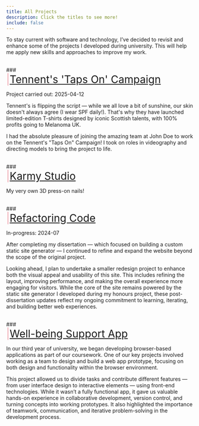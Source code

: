 ```yaml
---
title: All Projects
description: Click the titles to see more!
include: false
---
```



To stay current with software and technology, I’ve decided to revisit and enhance some of the projects 
I developed during university. 
This will help me apply new skills and approaches to improve my work.


<br>
###<div class="nav"><span style="font-size: 2em; color:#f1a4ae;">|</span><a style="font-size: 2em;" href="tennents.html">Tennent's 'Taps On' Campaign</a></div>

Project carried out: 2025-04-12

Tennent's is flipping the script — while we all love a bit of sunshine, our skin doesn't always agree (I wear SPF daily!). 
That's why they have launched limited-edition T-shirts designed by iconic Scottish talents, 
with 100% profits going to Melanoma UK.

I had the absolute pleasure of joining the amazing team at John Doe to work on the Tennent's "Taps On" Campaign! 
I took on roles in videography and directing models to bring the project to life.


<br>
###<div class="nav"><span style="font-size: 2em; color:#f1a4ae;">|</span><a style="font-size: 2em;" href="karmy.html">Karmy Studio</a></div>

My very own 3D press-on nails!


<br>
###<div class="nav"><span style="font-size: 2em; color:#f1a4ae;">|</span><a style="font-size: 2em;" href="refactor.html">Refactoring Code</a></div>

In-progress: 2024-07

After completing my dissertation — which focused on building a custom static site generator —
I continued to refine and expand the website beyond the scope of the original project. 


Looking ahead, I plan to undertake a smaller redesign project to enhance both the visual appeal 
and usability of this site. This includes refining the layout, improving performance, 
and making the overall experience more engaging for visitors. 
While the core of the site remains powered by the static site generator I developed during my 
honours project, these post-dissertation updates reflect my ongoing commitment to learning, 
iterating, and building better web experiences.



<br>
###<div class="nav"><span style="font-size: 2em; color:#f1a4ae;">|</span><a style="font-size: 2em;" href="wellbeing.html">Well-being Support App</a></div>

In our third year of university, 
we began developing browser-based applications as part of our coursework. 
One of our key projects involved working as a team to design and build a web app prototype, 
focusing on both design and functionality within the browser environment.


This project allowed us to divide tasks and contribute different features — 
from user interface design to interactive elements — using front-end technologies. 
While it wasn’t a fully functional app, it gave us valuable hands-on experience in collaborative 
development, version control, and turning concepts into working prototypes. 
It also highlighted the importance of teamwork, communication, and iterative problem-solving 
in the development process.




